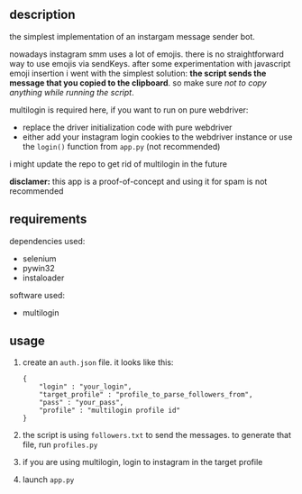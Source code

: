 ## description

the simplest implementation of an instargam message sender bot.

nowadays instagram smm uses a lot of emojis.
there is no straightforward way to use emojis via sendKeys.
after some experimentation with javascript emoji insertion i went with the simplest solution:
__the script sends the message that you copied to the clipboard__.
so make sure _not to copy anything while running the script_.

multilogin is required here, if you want to run on pure webdriver:
- replace the driver initialization code with pure webdriver
- either add your instagram login cookies to the webdriver instance
  or use the `login()` function from `app.py` (not recommended)

i might update the repo to get rid of multilogin in the future

**disclamer:** this app is a proof-of-concept and using it for spam is not recommended

## requirements

dependencies used:
- selenium
- pywin32
- instaloader

software used:
- multilogin

## usage

1.  create an `auth.json` file. it looks like this:

    ```
    {
        "login" : "your_login",
        "target_profile" : "profile_to_parse_followers_from",
        "pass" : "your_pass",
        "profile" : "multilogin profile id"
    }
    ```

2.  the script is using `followers.txt` to send the messages.
    to generate that file, run `profiles.py`

3.  if you are using multilogin, login to instagram in the target profile

4.  launch `app.py`